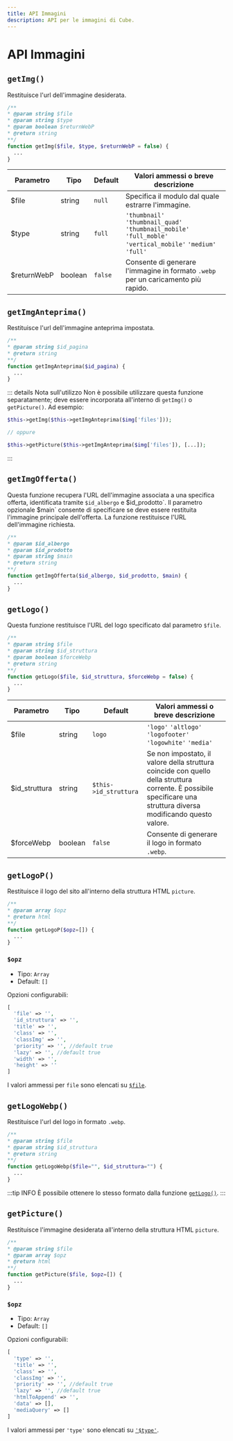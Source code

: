 ```yaml
---
title: API Immagini
description: API per le immagini di Cube.
---
```


# API Immagini

## `getImg()`

Restituisce l'url dell'immagine desiderata.

```php
/**
* @param string $file
* @param string $type
* @param boolean $returnWebP
* @return string
**/
function getImg($file, $type, $returnWebP = false) {
  ...
}
```

| Parametro   | Tipo    | Default | Valori ammessi o breve descrizione                                                                           |
| ----------- | ------- | ------- | ------------------------------------------------------------------------------------------------------------ |
| $file       | string  | `null`  | Specifica il modulo dal quale estrarre l'immagine.                                                           |
| $type       | string  | `full`  | `'thumbnail'` `'thumbnail_quad'` `'thumbnail_mobile'` `'full_moble'` `'vertical_mobile'` `'medium'` `'full'` |
| $returnWebP | boolean | `false` | Consente di generare l'immagine in formato `.webp` per un caricamento più rapido.                            |

## `getImgAnteprima()`

Restituisce l'url dell'immagine anteprima impostata.

```php
/**
* @param string $id_pagina
* @return string
**/
function getImgAnteprima($id_pagina) {
  ...
}
```

::: details Nota sull'utilizzo
Non è possibile utilizzare questa funzione separatamente; deve essere incorporata all'interno di `getImg()` o `getPicture()`. Ad esempio:

```php
$this->getImg($this->getImgAnteprima($img['files']));

// oppure

$this->getPicture($this->getImgAnteprima($img['files']), [...]);
```

:::

## `getImgOfferta()`

Questa funzione recupera l'URL dell'immagine associata a una specifica offerta, identificata tramite `$id_albergo` e $`id_prodotto`. Il parametro opzionale `$main` consente di specificare se deve essere restituita l'immagine principale dell'offerta. La funzione restituisce l'URL dell'immagine richiesta.

```php
/**
* @param $id_albergo
* @param $id_prodotto
* @param string $main
* @return string
**/
function getImgOfferta($id_albergo, $id_prodotto, $main) {
  ...
}
```

## `getLogo()`

Questa funzione restituisce l'URL del logo specificato dal parametro `$file`.

```php
/**
* @param string $file
* @param string $id_struttura
* @param boolean $forceWebp
* @return string
**/
function getLogo($file, $id_struttura, $forceWebp = false) {
  ...
}
```

| Parametro     | Tipo    | Default               | Valori ammessi o breve descrizione                                                                                                                                 |
| ------------- | ------- | --------------------- | ------------------------------------------------------------------------------------------------------------------------------------------------------------------ |
| $file         | string  | `logo`                | `'logo'` `'altlogo'` `'logofooter'` `'logowhite'` `'media'`                                                                                                        |
| $id_struttura | string  | `$this->id_struttura` | Se non impostato, il valore della struttura coincide con quello della struttura corrente. È possibile specificare una struttura diversa modificando questo valore. |
| $forceWebp    | boolean | `false`               | Consente di generare il logo in formato `.webp`.                                                                                                                   |

## `getLogoP()`

Restituisce il logo del sito all'interno della struttura HTML `picture`.

```php
/**
* @param array $opz
* @return html
**/
function getLogoP($opz=[]) {
  ...
}
```

<h3><code>$opz</code></h3>

- Tipo: `Array`
- Default: `[]`

Opzioni configurabili:

```php
[
  'file' => '',
  'id_struttura' => '',
  'title' => '',
  'class' => '',
  'classImg' => '',
  'priority' => '', //default true
  'lazy' => '', //default true
  'width' => '',
  'height' => ''
]
```

I valori ammessi per `file` sono elencati su [`$file`](#file).

## `getLogoWebp()`

Restituisce l'url del logo in formato `.webp`.

```php
/**
* @param string $file
* @param string $id_struttura
* @return string
**/
function getLogoWebp($file="", $id_struttura="") {
  ...
}
```

:::tip INFO
È possibile ottenere lo stesso formato dalla funzione [`getLogo()`](#getlogo).
:::

## `getPicture()`

Restituisce l'immagine desiderata all'interno della struttura HTML `picture`.

```php
/**
* @param string $file
* @param array $opz
* @return html
**/
function getPicture($file, $opz=[]) {
  ...
}
```

<h3><code>$opz</code></h3>

- Tipo: `Array`
- Default: `[]`

Opzioni configurabili:

```php
[
  'type' => '',
  'title' => '',
  'class' => '',
  'classImg' => '',
  'priority' => '', //default true
  'lazy' => '', //default true
  'htmlToAppend' => '',
  'data' => [],
  'mediaQuery' => []
]
```

I valori ammessi per `'type'` sono elencati su [`'$type'`](#type).
